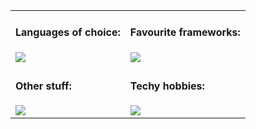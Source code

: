 <table align="center">
  <tr>
    <td>
      <h4>Languages of choice:</h4>
      <a href="https://skillicons.dev">
        <img src="https://skillicons.dev/icons?i=python,cpp,clojure,dart,javascript" />
      </a>
    </td>
    <td>
      <h4>Favourite frameworks:</h4>
      <a href="https://skillicons.dev">
        <img src="https://skillicons.dev/icons?i=flutter,fastapi,react" />
      </a>
    </td>
  </tr>
  <tr>
    <td>
      <h4>Other stuff:</h4>
      <a href="https://skillicons.dev">
        <img src="https://skillicons.dev/icons?i=gcp,aws,graphql,docker" />
      </a>
    </td>
    <td>
      <h4>Techy hobbies:</h4>
      <a href="https://skillicons.dev">
        <img src="https://skillicons.dev/icons?i=kali,raspberrypi,arduino" />
      </a>
    </td>
  </tr>
</table>



